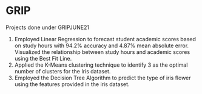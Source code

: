 # GRIP
Projects done under GRIPJUNE21 

1. Employed Linear Regression to forecast student academic scores based on study hours with 94.2% accuracy and 4.87% mean absolute error. Visualized the relationship between study hours and academic scores using the Best Fit Line.
2. Applied the K-Means clustering technique to identify 3 as the optimal number of clusters for the Iris dataset.
3. Employed the Decision Tree Algorithm to predict the type of iris flower using the features provided in the iris dataset. 

